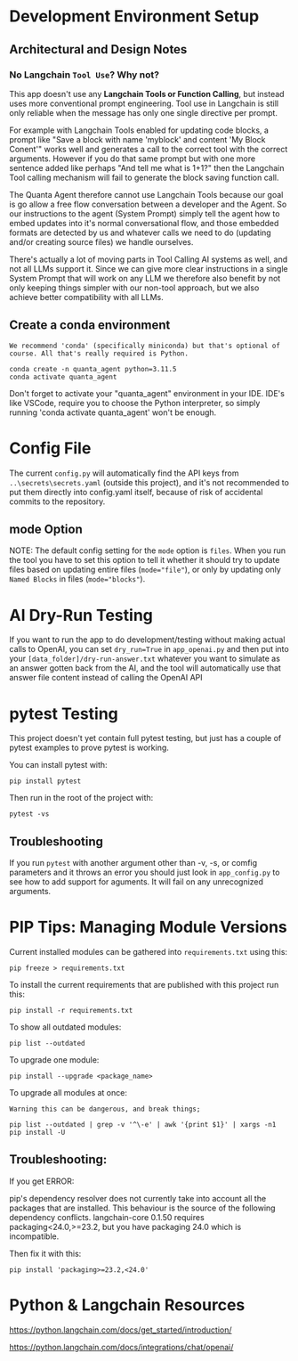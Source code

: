 
# Development Environment Setup

## Architectural and Design Notes

### No Langchain `Tool Use`? Why not?

This app doesn't use any **Langchain Tools or Function Calling**, but instead uses more conventional prompt engineering. Tool use in Langchain is still only reliable when the message has only one single directive per prompt.

For example with Langchain Tools enabled for updating code blocks, a prompt like "Save a block with name 'myblock' and content 'My Block Conent'" works well and generates a call to the correct tool with the correct arguments. However if you do that same prompt but with one more sentence added like perhaps "And tell me what is 1+1?" then the Langchain Tool calling mechanism will fail to generate the block saving function call.

The Quanta Agent therefore cannot use Langchain Tools because our goal is go allow a free flow conversation between a developer and the Agent. So our instructions to the agent (System Prompt) simply tell the agent how to embed updates into it's normal conversational flow, and those embedded formats are detected by us and whatever calls we need to do (updating and/or creating source files) we handle ourselves.

There's actually a lot of moving parts in Tool Calling AI systems as well, and not all LLMs support it. Since we can give more clear instructions in a single System Prompt that will work on any LLM we therefore also benefit by not only keeping things simpler with our non-tool approach, but we also achieve better compatibility with all LLMs.

## Create a conda environment

    We recommend 'conda' (specifically miniconda) but that's optional of course. All that's really required is Python.

    conda create -n quanta_agent python=3.11.5
    conda activate quanta_agent

Don't forget to activate your "quanta_agent" environment in your IDE. IDE's like VSCode, require you to choose the Python interpreter, so simply running 'conda activate quanta_agent' won't be enough.


# Config File

The current `config.py` will automatically find the API keys from `..\secrets\secrets.yaml` (outside this project), and it's not recommended to put them directly into config.yaml itself, because of risk of accidental commits to the repository.

## mode Option

NOTE: The default config setting for the `mode` option is `files`. When you run the tool you have to set this option to tell it whether it should try to update files based on updating entire files (`mode="file"`), or only by updating only `Named Blocks` in files (`mode="blocks"`).


# AI Dry-Run Testing

If you want to run the app to do development/testing without making actual calls to OpenAI, you can set `dry_run=True` in `app_openai.py` and then put into your `[data_folder]/dry-run-answer.txt` whatever you want to simulate as an answer gotten back from the AI, and the tool will automatically use that answer file content instead of calling the OpenAI API


# pytest Testing

This project doesn't yet contain full pytest testing, but just has a couple of pytest examples to prove pytest is working.

You can install pytest with:

    pip install pytest

Then run in the root of the project with:

    pytest -vs

## Troubleshooting

If you run `pytest` with another argument other than -v, -s, or comfig parameters and it throws an error you should just look in `app_config.py` to see how to add support for aguments. It will fail on any unrecognized arguments.


# PIP Tips: Managing Module Versions

Current installed modules can be gathered into `requirements.txt` using this:

    pip freeze > requirements.txt

To install the current requirements that are published with this project run this:

    pip install -r requirements.txt

To show all outdated modules:

    pip list --outdated

To upgrade one module:

    pip install --upgrade <package_name>

To upgrade all modules at once:

    Warning this can be dangerous, and break things;

    pip list --outdated | grep -v '^\-e' | awk '{print $1}' | xargs -n1 pip install -U


## Troubleshooting:

If you get ERROR: 

pip's dependency resolver does not currently take into account all the packages that are installed. This behaviour is the source of the following dependency conflicts.
langchain-core 0.1.50 requires packaging<24.0,>=23.2, but you have packaging 24.0 which is incompatible.

Then fix it with this:

    pip install 'packaging>=23.2,<24.0'


# Python & Langchain Resources

https://python.langchain.com/docs/get_started/introduction/

https://python.langchain.com/docs/integrations/chat/openai/


